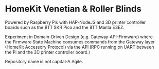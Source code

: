 # HomeKit Venetian & Roller Blinds

Powered by Raspberry Pis with HAP-NodeJS and 3D printer controller boards such as the  BTT SKR Pico and the BTT Manta E3EZ.

Experiment in Domain-Driven Design (e.g. Gateway-API-Firmware) where the Firmware State Machine consumes commands from the Gateway layer (HomeKit Accessory Protocol) via the API (RPC running on UART between the Pi and the 3D printer controller board.)

Repository name is not capital-A Agile.
